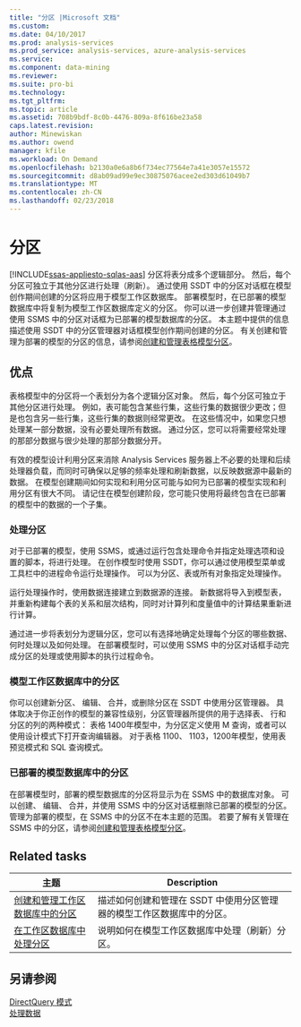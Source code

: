 ```yaml
---
title: "分区 |Microsoft 文档"
ms.custom: 
ms.date: 04/10/2017
ms.prod: analysis-services
ms.prod_service: analysis-services, azure-analysis-services
ms.service: 
ms.component: data-mining
ms.reviewer: 
ms.suite: pro-bi
ms.technology: 
ms.tgt_pltfrm: 
ms.topic: article
ms.assetid: 708b9bdf-8c0b-4476-809a-8f616be23a58
caps.latest.revision: 
author: Minewiskan
ms.author: owend
manager: kfile
ms.workload: On Demand
ms.openlocfilehash: b2130a0e6a8b6f734ec77564e7a41e3057e15572
ms.sourcegitcommit: d8ab09ad99e9ec30875076acee2ed303d61049b7
ms.translationtype: MT
ms.contentlocale: zh-CN
ms.lasthandoff: 02/23/2018
---
```

# <a name="partitions"></a>分区
[!INCLUDE[ssas-appliesto-sqlas-aas](../../includes/ssas-appliesto-sqlas-aas.md)]
分区将表分成多个逻辑部分。 然后，每个分区可独立于其他分区进行处理（刷新）。 通过使用 SSDT 中的分区对话框在模型创作期间创建的分区将应用于模型工作区数据库。 部署模型时，在已部署的模型数据库中将复制为模型工作区数据库定义的分区。 你可以进一步创建并管理通过使用 SSMS 中的分区对话框为已部署的模型数据库的分区。  本主题中提供的信息描述使用 SSDT 中的分区管理器对话框模型创作期间创建的分区。 有关创建和管理为部署的模型的分区的信息，请参阅[创建和管理表格模型分区](../../analysis-services/tabular-models/create-and-manage-tabular-model-partitions-ssas-tabular.md)。  
  
##  <a name="bkmk_benefits"></a> 优点  
 表格模型中的分区将一个表划分为各个逻辑分区对象。 然后，每个分区可独立于其他分区进行处理。 例如，表可能包含某些行集，这些行集的数据很少更改；但是也包含另一些行集，这些行集的数据则经常更改。 在这些情况中，如果您只想处理某一部分数据，没有必要处理所有数据。 通过分区，您可以将需要经常处理的那部分数据与很少处理的那部分数据分开。  
  
 有效的模型设计利用分区来消除 Analysis Services 服务器上不必要的处理和后续处理器负载，而同时可确保以足够的频率处理和刷新数据，以反映数据源中最新的数据。 在模型创建期间如何实现和利用分区可能与如何为已部署的模型实现和利用分区有很大不同。 请记住在模型创建阶段，您可能只使用将最终包含在已部署的模型中的数据的一个子集。  
  
### <a name="processing-partitions"></a>处理分区  
 对于已部署的模型，使用 SSMS，或通过运行包含处理命令并指定处理选项和设置的脚本，将进行处理。 在创作模型时使用 SSDT，你可以通过使用模型菜单或工具栏中的进程命令运行处理操作。 可以为分区、表或所有对象指定处理操作。  
  
 运行处理操作时，使用数据连接建立到数据源的连接。 新数据将导入到模型表，并重新构建每个表的关系和层次结构，同时对计算列和度量值中的计算结果重新进行计算。  
  
 通过进一步将表划分为逻辑分区，您可以有选择地确定处理每个分区的哪些数据、何时处理以及如何处理。 在部署模型时，可以使用 SSMS 中的分区对话框手动完成分区的处理或使用脚本的执行过程命令。  
  
### <a name="partitions-in-the-model-workspace-database"></a>模型工作区数据库中的分区  
 你可以创建新分区、 编辑、 合并，或删除分区在 SSDT 中使用分区管理器。 具体取决于你正创作的模型的兼容性级别，分区管理器所提供的用于选择表、 行和分区的列的两种模式： 表格 1400年模型中，为分区定义使用 M 查询，或者可以使用设计模式下打开查询编辑器。 对于表格 1100、 1103，1200年模型，使用表预览模式和 SQL 查询模式。 
  
### <a name="partitions-in-a-deployed-model-database"></a>已部署的模型数据库中的分区  
 在部署模型时，部署的模型数据库的分区将显示为在 SSMS 中的数据库对象。 可以创建、 编辑、 合并，并使用 SSMS 中的分区对话框删除已部署的模型的分区。 管理为部署的模型，在 SSMS 中的分区不在本主题的范围。 若要了解有关管理在 SSMS 中的分区，请参阅[创建和管理表格模型分区](../../analysis-services/tabular-models/create-and-manage-tabular-model-partitions-ssas-tabular.md)。  
  
##  <a name="bkmk_related_tasks"></a> Related tasks  
  
|主题|Description|  
|-----------|-----------------|  
|[创建和管理工作区数据库中的分区](../../analysis-services/tabular-models/create-and-manage-partitions-in-the-workspace-database-ssas-tabular.md)|描述如何创建和管理在 SSDT 中使用分区管理器的模型工作区数据库中的分区。|  
|[在工作区数据库中处理分区](../../analysis-services/tabular-models/process-partitions-in-the-workspace-databse-ssas-tabular.md)|说明如何在模型工作区数据库中处理（刷新）分区。|  
  
## <a name="see-also"></a>另请参阅  
 [DirectQuery 模式](../../analysis-services/tabular-models/directquery-mode-ssas-tabular.md)   
 [处理数据](../../analysis-services/tabular-models/process-data-ssas-tabular.md)  
  
  
